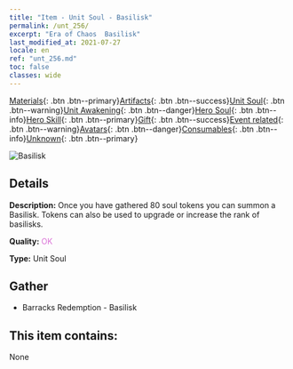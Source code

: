 ```yaml
---
title: "Item - Unit Soul - Basilisk"
permalink: /unt_256/
excerpt: "Era of Chaos  Basilisk"
last_modified_at: 2021-07-27
locale: en
ref: "unt_256.md"
toc: false
classes: wide
---
```

 [Materials](/Items/){: .btn .btn--primary}[Artifacts](/Items/Artifacts/){: .btn .btn--success}[Unit Soul](/Items/UnitSoul/){: .btn .btn--warning}[Unit Awakening](/Items/UnitAwakening/){: .btn .btn--danger}[Hero Soul](/Items/HeroSoul/){: .btn .btn--info}[Hero Skill](/Items/HeroSkill/){: .btn .btn--primary}[Gift](/Items/Gift/){: .btn .btn--success}[Event related](/Items/Events/){: .btn .btn--warning}[Avatars](/Items/Avatars/){: .btn .btn--danger}[Consumables](/Items/Consumables/){: .btn .btn--info}[Unknown](/Items/Unknown/){: .btn .btn--primary}

 ![Basilisk](/images/u/ti_xiyi.jpg)

## Details
 **Description:** Once you have gathered 80 soul tokens you can summon a Basilisk. Tokens can also be used to upgrade or increase the rank of basilisks.

 **Quality:** <span style="color: #DA70D6">OK</span>

 **Type:** Unit Soul

## Gather

*    Barracks Redemption - Basilisk 

## This item contains:

  None

